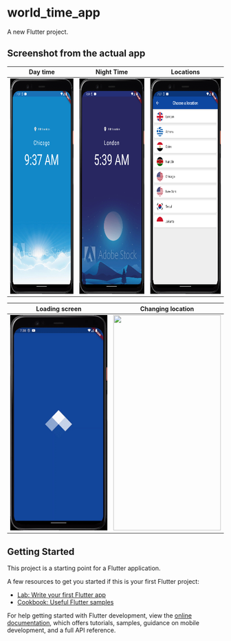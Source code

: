# world_time_app

A new Flutter project.

<h2>Screenshot from the actual app</h2>

| Day time                                                         | Night Time                                                     | Locations                                                         |
| ------------------------------------------------------------------ | --------------------------------------------------------------- | -------------------------------------------------------------------- |
| <img src="screenshots/day.png" width="250" height="500" /> | <img src="screenshots/night.png" width="250" height="500" /> | <img src="screenshots/locations.png" width="250" height="500" /> |

| Loading screen                                                        | Changing location                                            |
| ------------------------------------------------------------------ | --------------------------------------------------------------- |
| <img src="screenshots/loading.gif" width="250" height="500" /> | <img src="screenshots/routing.gif" width="250" height="500" />      |


## Getting Started

This project is a starting point for a Flutter application.

A few resources to get you started if this is your first Flutter project:

- [Lab: Write your first Flutter app](https://docs.flutter.dev/get-started/codelab)
- [Cookbook: Useful Flutter samples](https://docs.flutter.dev/cookbook)

For help getting started with Flutter development, view the
[online documentation](https://docs.flutter.dev/), which offers tutorials,
samples, guidance on mobile development, and a full API reference.

